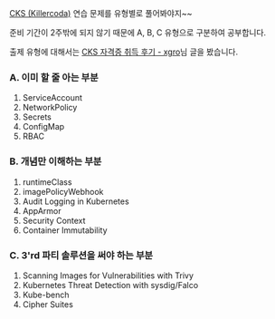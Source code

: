 [CKS (Killercoda)](https://killercoda.com/killer-shell-cks) 연습 문제를 유형별로 풀어봐야지~~

준비 기간이 2주밖에 되지 않기 때문에 A, B, C 유형으로 구분하여 공부합니다.

출제 유형에 대해서는 [CKS 자격증 취득 후기 - xgro](https://velog.io/@xgro/cks)님 글을 봤습니다.

### A. 이미 할 줄 아는 부분

1. ServiceAccount
2. NetworkPolicy
3. Secrets
4. ConfigMap
5. RBAC

### B. 개념만 이해하는 부분

1. runtimeClass
2. imagePolicyWebhook
3. Audit Logging in Kubernetes
4. AppArmor
5. Security Context
6. Container Immutability

### C. 3'rd 파티 솔루션을 써야 하는 부분

1. Scanning Images for Vulnerabilities with Trivy
2. Kubernetes Threat Detection with sysdig/Falco
3. Kube-bench
4. Cipher Suites